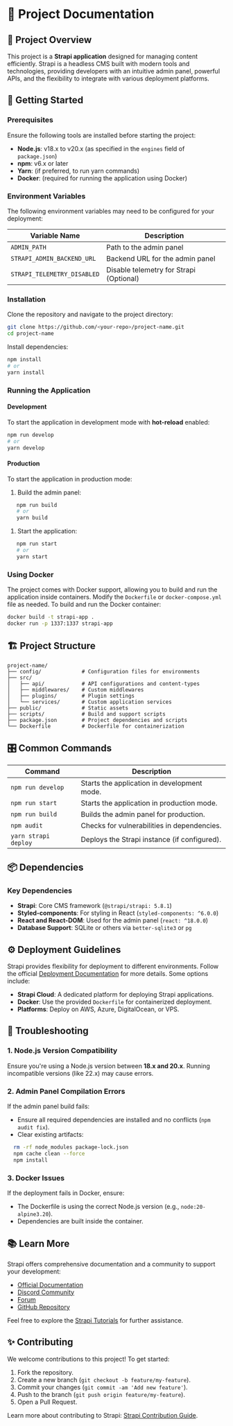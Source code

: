 # 📝 Project Documentation
## 📘 Project Overview
This project is a **Strapi application** designed for managing content efficiently. Strapi is a headless CMS built with modern tools and technologies, providing developers with an intuitive admin panel, powerful APIs, and the flexibility to integrate with various deployment platforms.
## 🚀 Getting Started
### Prerequisites
Ensure the following tools are installed before starting the project:
- **Node.js**: v18.x to v20.x (as specified in the `engines` field of `package.json`)
- **npm**: v6.x or later
- **Yarn**: (if preferred, to run yarn commands)
- **Docker**: (required for running the application using Docker)

### Environment Variables
The following environment variables may need to be configured for your deployment:

| Variable Name | Description |
| --- | --- |
| `ADMIN_PATH` | Path to the admin panel |
| `STRAPI_ADMIN_BACKEND_URL` | Backend URL for the admin panel |
| `STRAPI_TELEMETRY_DISABLED` | Disable telemetry for Strapi (Optional) |
### Installation
Clone the repository and navigate to the project directory:
``` bash
git clone https://github.com/<your-repo>/project-name.git
cd project-name
```
Install dependencies:
``` bash
npm install
# or
yarn install
```
### Running the Application
#### Development
To start the application in development mode with **hot-reload** enabled:
``` bash
npm run develop
# or
yarn develop
```
#### Production
To start the application in production mode:
1. Build the admin panel:
``` bash
   npm run build
   # or
   yarn build
```
1. Start the application:
``` bash
   npm run start
   # or
   yarn start
```
### Using Docker
The project comes with Docker support, allowing you to build and run the application inside containers. Modify the `Dockerfile` or `docker-compose.yml` file as needed.
To build and run the Docker container:
``` bash
docker build -t strapi-app .
docker run -p 1337:1337 strapi-app
```
## 🏗️ Project Structure
``` text
project-name/
├── config/             # Configuration files for environments
├── src/
│   ├── api/            # API configurations and content-types
│   ├── middlewares/    # Custom middlewares
│   ├── plugins/        # Plugin settings
│   └── services/       # Custom application services
├── public/             # Static assets
├── scripts/            # Build and support scripts
├── package.json        # Project dependencies and scripts
└── Dockerfile          # Dockerfile for containerization
```
## 🎛️ Common Commands

| Command | Description |
| --- | --- |
| `npm run develop` | Starts the application in development mode. |
| `npm run start` | Starts the application in production mode. |
| `npm run build` | Builds the admin panel for production. |
| `npm audit` | Checks for vulnerabilities in dependencies. |
| `yarn strapi deploy` | Deploys the Strapi instance (if configured). |
## 📦 Dependencies
### Key Dependencies
- **Strapi**: Core CMS framework (`@strapi/strapi: 5.8.1`)
- **Styled-components**: For styling in React (`styled-components: ^6.0.0`)
- **React and React-DOM**: Used for the admin panel (`react: ^18.0.0`)
- **Database Support**: SQLite or others via `better-sqlite3` or `pg`

## ⚙️ Deployment Guidelines
Strapi provides flexibility for deployment to different environments. Follow the official [Deployment Documentation]() for more details. Some options include:
- **Strapi Cloud**: A dedicated platform for deploying Strapi applications.
- **Docker**: Use the provided `Dockerfile` for containerized deployment.
- **Platforms**: Deploy on AWS, Azure, DigitalOcean, or VPS.

## 🐛 Troubleshooting
### 1. Node.js Version Compatibility
Ensure you're using a Node.js version between **18.x and 20.x**. Running incompatible versions (like 22.x) may cause errors.
### 2. Admin Panel Compilation Errors
If the admin panel build fails:
- Ensure all required dependencies are installed and no conflicts (`npm audit fix`).
- Clear existing artifacts:
``` bash
  rm -rf node_modules package-lock.json
  npm cache clean --force
  npm install
```
### 3. Docker Issues
If the deployment fails in Docker, ensure:
- The Dockerfile is using the correct Node.js version (e.g., `node:20-alpine3.20`).
- Dependencies are built inside the container.

## 📚 Learn More
Strapi offers comprehensive documentation and a community to support your development:
- [Official Documentation]()
- [Discord Community]()
- [Forum]()
- [GitHub Repository]()

Feel free to explore the [Strapi Tutorials]() for further assistance.
## ✨ Contributing
We welcome contributions to this project! To get started:
1. Fork the repository.
2. Create a new branch (`git checkout -b feature/my-feature`).
3. Commit your changes (`git commit -am 'Add new feature'`).
4. Push to the branch (`git push origin feature/my-feature`).
5. Open a Pull Request.

Learn more about contributing to Strapi: [Strapi Contribution Guide]().
